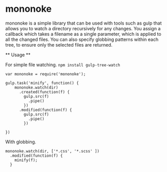 mononoke
===

mononoke is a simple library that can be used with tools such as gulp that allows you to watch a directory recursively for any changes.
You assign a callback which takes a filename as a single parameter, which is applied to all the changed files.
You can also specify globbing patterns within each tree, to ensure only the selected files are returned.


** Usage **

For simple file watching.
`npm install gulp-tree-watch`

    var mononoke = require('mononoke');

    gulp.task('minify', function() {
        mononoke.watch(dir)
          .created(function(f) {
            gulp.src(f)
              .pipe()
            })
          .modified(function(f) {
            gulp.src(f)
              .pipe()
            })

    })

With globbing.

    mononoke.watch(dir, ['*.css', '*.scss' ])
      .modified(function(f) {
        minify(f);
      }
